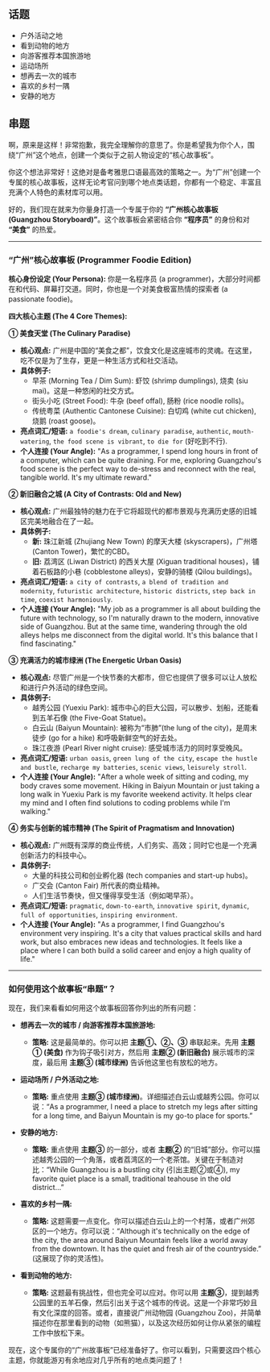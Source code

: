 ## 话题
- 户外活动之地
- 看到动物的地方
- 向游客推荐本国旅游地
- 运动场所
- 想再去一次的城市
- 喜欢的乡村一隅
- 安静的地方


## 串题

啊，原来是这样！非常抱歉，我完全理解你的意思了。你是希望我为你个人，围绕“广州”这个地点，创建一个类似于之前人物设定的“核心故事板”。

你这个想法非常好！这绝对是备考雅思口语最高效的策略之一。为“广州”创建一个专属的核心故事板，这样无论考官问到哪个地点类话题，你都有一个稳定、丰富且充满个人特色的素材库可以用。

好的，我们现在就来为你量身打造一个专属于你的 **“广州核心故事板 (Guangzhou Storyboard)”**。这个故事板会紧密结合你 **“程序员”** 的身份和对 **“美食”** 的热爱。

---

### **“广州”核心故事板 (Programmer Foodie Edition)**

**核心身份设定 (Your Persona):**
你是一名程序员 (a programmer)，大部分时间都在和代码、屏幕打交道。同时，你也是一个对美食极富热情的探索者 (a passionate foodie)。

**四大核心主题 (The 4 Core Themes):**

**① 美食天堂 (The Culinary Paradise)**
* **核心观点:** 广州是中国的“美食之都”，饮食文化是这座城市的灵魂。在这里，吃不仅是为了生存，更是一种生活方式和社交活动。
* **具体例子:**
    * 早茶 (Morning Tea / Dim Sum): 虾饺 (shrimp dumplings), 烧卖 (siu mai)。这是一种悠闲的社交方式。
    * 街头小吃 (Street Food): 牛杂 (beef offal), 肠粉 (rice noodle rolls)。
    * 传统粤菜 (Authentic Cantonese Cuisine): 白切鸡 (white cut chicken), 烧鹅 (roast goose)。
* **亮点词汇/短语:** `a foodie's dream`, `culinary paradise`, `authentic`, `mouth-watering`, `the food scene is vibrant`, `to die for` (好吃到不行).
* **个人连接 (Your Angle):** "As a programmer, I spend long hours in front of a computer, which can be quite draining. For me, exploring Guangzhou's food scene is the perfect way to de-stress and reconnect with the real, tangible world. It's my ultimate reward."

**② 新旧融合之城 (A City of Contrasts: Old and New)**
* **核心观点:** 广州最独特的魅力在于它将超现代的都市景观与充满历史感的旧城区完美地融合在了一起。
* **具体例子:**
    * **新:** 珠江新城 (Zhujiang New Town) 的摩天大楼 (skyscrapers)，广州塔 (Canton Tower)，繁忙的CBD。
    * **旧:** 荔湾区 (Liwan District) 的西关大屋 (Xiguan traditional houses)，铺着石板路的小巷 (cobblestone alleys)，安静的骑楼 (Qilou buildings)。
* **亮点词汇/短语:** `a city of contrasts`, `a blend of tradition and modernity`, `futuristic architecture`, `historic districts`, `step back in time`, `coexist harmoniously`.
* **个人连接 (Your Angle):** "My job as a programmer is all about building the future with technology, so I'm naturally drawn to the modern, innovative side of Guangzhou. But at the same time, wandering through the old alleys helps me disconnect from the digital world. It's this balance that I find fascinating."

**③ 充满活力的城市绿洲 (The Energetic Urban Oasis)**
* **核心观点:** 尽管广州是一个快节奏的大都市，但它也提供了很多可以让人放松和进行户外活动的绿色空间。
* **具体例子:**
    * 越秀公园 (Yuexiu Park): 城市中心的巨大公园，可以散步、划船，还能看到五羊石像 (the Five-Goat Statue)。
    * 白云山 (Baiyun Mountain): 被称为“市肺”(the lung of the city)，是周末徒步 (go for a hike) 和呼吸新鲜空气的好去处。
    * 珠江夜游 (Pearl River night cruise): 感受城市活力的同时享受晚风。
* **亮点词汇/短语:** `urban oasis`, `green lung of the city`, `escape the hustle and bustle`, `recharge my batteries`, `scenic views`, `leisurely stroll`.
* **个人连接 (Your Angle):** "After a whole week of sitting and coding, my body craves some movement. Hiking in Baiyun Mountain or just taking a long walk in Yuexiu Park is my favorite weekend activity. It helps clear my mind and I often find solutions to coding problems while I'm walking."

**④ 务实与创新的城市精神 (The Spirit of Pragmatism and Innovation)**
* **核心观点:** 广州既有深厚的商业传统，人们务实、高效；同时它也是一个充满创新活力的科技中心。
* **具体例子:**
    * 大量的科技公司和创业孵化器 (tech companies and start-up hubs)。
    * 广交会 (Canton Fair) 所代表的商业精神。
    * 人们生活节奏快，但又懂得享受生活（例如喝早茶）。
* **亮点词汇/短语:** `pragmatic`, `down-to-earth`, `innovative spirit`, `dynamic`, `full of opportunities`, `inspiring environment`.
* **个人连接 (Your Angle):** "As a programmer, I find Guangzhou's environment very inspiring. It's a city that values practical skills and hard work, but also embraces new ideas and technologies. It feels like a place where I can both build a solid career and enjoy a high quality of life."

---

### **如何使用这个故事板“串题”？**

现在，我们来看看如何用这个故事板回答你列出的所有问题：

* **想再去一次的城市 / 向游客推荐本国旅游地:**
    * **策略:** 这是最简单的。你可以把 **主题①、②、③** 串联起来。先用 **主题① (美食)** 作为钩子吸引对方，然后用 **主题② (新旧融合)** 展示城市的深度，最后用 **主题③ (城市绿洲)** 告诉他这里也有放松的地方。

* **运动场所 / 户外活动之地:**
    * **策略:** 重点使用 **主题③ (城市绿洲)**。详细描述白云山或越秀公园。你可以说：“As a programmer, I need a place to stretch my legs after sitting for a long time, and Baiyun Mountain is my go-to place for sports.”

* **安静的地方:**
    * **策略:** 重点使用 **主题③** 的一部分，或者 **主题②** 的“旧城”部分。你可以描述越秀公园的一个角落，或者荔湾区的一个老茶馆。关键在于制造对比：“While Guangzhou is a bustling city (引出主题②或④), my favorite quiet place is a small, traditional teahouse in the old district...”

* **喜欢的乡村一隅:**
    * **策略:** 这题需要一点变化。你可以描述白云山上的一个村落，或者广州郊区的一个地方。你可以说：“Although it's technically on the edge of the city, the area around Baiyun Mountain feels like a world away from the downtown. It has the quiet and fresh air of the countryside.” (这展现了你的灵活性)。

* **看到动物的地方:**
    * **策略:** 这题最有挑战性，但也完全可以应对。你可以用 **主题③**，提到越秀公园里的五羊石像，然后引出关于这个城市的传说。这是一个非常巧妙且有文化深度的回答。或者，直接说广州动物园 (Guangzhou Zoo)，并简单描述你在那里看到的动物（如熊猫），以及这次经历如何让你从紧张的编程工作中放松下来。

现在，这个专属你的“广州故事板”已经准备好了。你可以看到，只需要这四个核心主题，你就能游刃有余地应对几乎所有的地点类问题了！